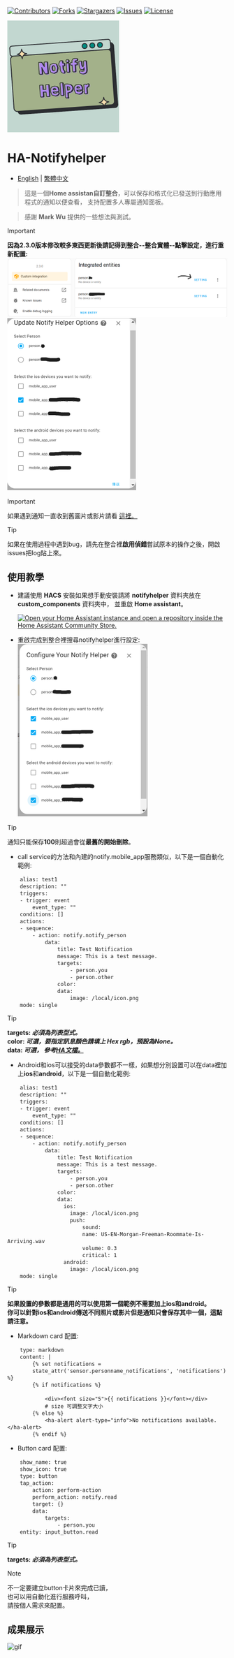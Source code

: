 
 [![Contributors][contributors-shield]][contributors-url]
 [![Forks][forks-shield]][forks-url]
 [![Stargazers][stars-shield]][stars-url]
 [![Issues][issues-shield]][issues-url]
 [![License][license-shield]][license-url]

 [contributors-shield]: https://img.shields.io/github/contributors/kukuxx/HA-NotifyHelper.svg?style=for-the-badge
 [contributors-url]: https://github.com/kukuxx/HA-NotifyHelper/graphs/contributors

 [forks-shield]: https://img.shields.io/github/forks/kukuxx/HA-NotifyHelper.svg?style=for-the-badge
 [forks-url]: https://github.com/kukuxx/HA-NotifyHelper/network/members

 [stars-shield]: https://img.shields.io/github/stars/kukuxx/HA-NotifyHelper.svg?style=for-the-badge
 [stars-url]: https://github.com/kukuxx/HA-NotifyHelper/stargazers

 [issues-shield]: https://img.shields.io/github/issues/kukuxx/HA-NotifyHelper.svg?style=for-the-badge
 [issues-url]: https://github.com/kukuxx/HA-NotifyHelper/issues

 [license-shield]: https://img.shields.io/github/license/kukuxx/HA-NotifyHelper.svg?style=for-the-badge
 [license-url]: https://github.com/kukuxx/HA-NotifyHelper/blob/main/LICENSE
 
![image](/doc/icon.png)

# HA-Notifyhelper

- [English](/README.md) | [繁體中文](/doc/README-zh-TW.md)

> 這是一個<b>Home assistan自訂整合</b>，可以保存和格式化已發送到行動應用程式的通知以便查看，
  支持配置多人專屬通知面板。

> 感謝 <b>Mark Wu</b> 提供的一些想法與測試。

> [!Important]
> <b>因為2.3.0版本修改較多東西更新後請記得到整合--整合實體--點擊設定，進行重新配置:</b>
![image](/doc/update_settings1.png) <br>
![image](/doc/update_settings2.png)

> [!Important]
> 如果遇到通知一直收到舊圖片或影片請看 <a href='https://community.home-assistant.io/t/home-assistant-sends-cached-images-in-ios-notification/520766'>這裡。</a>

> [!Tip]
> 如果在使用過程中遇到bug，請先在整合裡<b>啟用偵錯</b>嘗試原本的操作之後，開啟issues把log貼上來。

## 使用教學

- 建議使用 <b>HACS</b> 安裝如果想手動安裝請將 <b>notifyhelper</b> 資料夾放在 <br>
  <b>custom_components</b> 資料夾中， 並重啟 <b>Home assistant</b>。

  [![Open your Home Assistant instance and open a repository inside the Home Assistant Community Store.](https://my.home-assistant.io/badges/hacs_repository.svg)](https://my.home-assistant.io/redirect/hacs_repository/?owner=kukuxx&repository=HA-NotifyHelper&category=Integration)

- 重啟完成到整合裡搜尋notifyhelper進行設定:<br>
![image](/doc/settings.png)

> [!Tip]
> 通知只能保存<b>100</b>則超過會從<b>最舊的開始刪除</b>。

- call service的方法和內建的notify.mobile_app服務類似，以下是一個自動化範例:
```
    alias: test1
    description: ""
    triggers:
    - trigger: event
        event_type: ""
    conditions: []
    actions:
    - sequence:
        - action: notify.notify_person
            data:
                title: Test Notification
                message: This is a test message.
                targets:
                    - person.you
                    - person.other
                color: 
                data:
                    image: /local/icon.png
    mode: single
```
> [!Tip]
> <b>targets: <i>必須為列表型式。</i></b><br>
> <b>color: <i>可選，要指定訊息顏色請填上 Hex rgb，預設為None。</i></b><br>
> <b>data: <i>可選， 參考<a href='https://companion.home-assistant.io/docs/notifications/notifications-basic'>HA文檔。</a></i></b>

- Android和ios可以接受的data參數都不一樣，如果想分別設置可以在data裡加上<b>ios</b>和<b>android</b>，以下是一個自動化範例:
```
    alias: test1
    description: ""
    triggers:
    - trigger: event
        event_type: ""
    conditions: []
    actions:
    - sequence:
        - action: notify.notify_person
            data:
                title: Test Notification
                message: This is a test message.
                targets:
                    - person.you
                    - person.other
                color: 
                data:
                  ios:
                    image: /local/icon.png
                    push:
                        sound:
                        name: US-EN-Morgan-Freeman-Roommate-Is-Arriving.wav
                        volume: 0.3
                        critical: 1
                  android:
                    image: /local/icon.png
    mode: single
```
> [!Tip]
> <b>如果設置的參數都是通用的可以使用第一個範例不需要加上ios和android。<br>
> 你可以針對ios和android傳送不同照片或影片但是通知只會保存其中一個，這點請注意。</b>

- Markdown card 配置:
```
    type: markdown
    content: |
        {% set notifications =
        state_attr('sensor.personname_notifications', 'notifications') %}
        {% if notifications %}
            
            <div><font size="5">{{ notifications }}</font></div>
            # size 可調整文字大小
        {% else %}
            <ha-alert alert-type="info">No notifications available.</ha-alert>
        {% endif %}
```

- Button card 配置:
```
    show_name: true
    show_icon: true
    type: button
    tap_action:
        action: perform-action
        perform_action: notify.read
        target: {}
        data:
            targets:
                - person.you
    entity: input_button.read
```
> [!Tip]
> <b>targets: <i>必須為列表型式。</i></b>

> [!NOTE]
> 不一定要建立button卡片來完成已讀，<br>
  也可以用自動化進行服務呼叫，<br>
  請按個人需求來配置。    

## 成果展示

![gif](/doc/display.gif)

  

  



